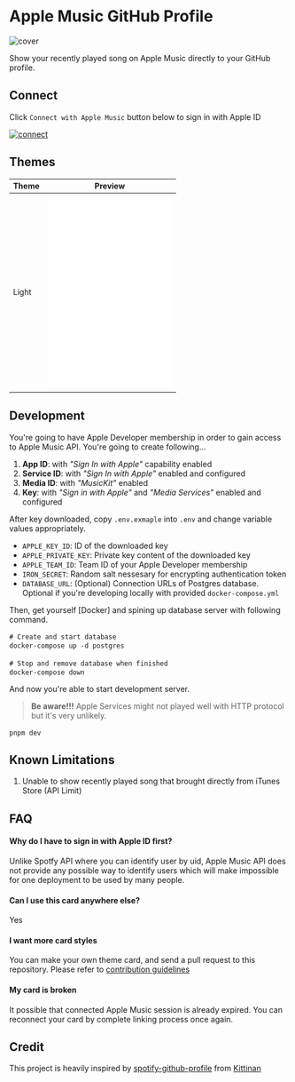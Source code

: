 # Apple Music GitHub Profile

![cover](./img/cover.jpg)

Show your recently played song on Apple Music directly to your GitHub profile.

## Connect

Click `Connect with Apple Music` button below to sign in with Apple ID

[<img alt="connect" src="./img/connect.png" height="42">](https://apple-music-github-profile.rayriffy.com/api/auth/login)

## Themes

| Theme | Preview                                                      |
| ----- | ------------------------------------------------------------ |
| Light | <img alt="light theme" src="./img/light.svg" height="350" /> |

## Development

You're going to have Apple Developer membership in order to gain access to Apple Music API. You're going to create following...

1. **App ID**: with _"Sign In with Apple"_ capability enabled
2. **Service ID**: with _"Sign In with Apple"_ enabled and configured
3. **Media ID**: with _"MusicKit"_ enabled
4. **Key**: with _"Sign in with Apple"_ and _"Media Services"_ enabled and configured

After key downloaded, copy `.env.exmaple` into `.env` and change variable values appropriately.

- `APPLE_KEY_ID`: ID of the downloaded key
- `APPLE_PRIVATE_KEY`: Private key content of the downloaded key
- `APPLE_TEAM_ID`: Team ID of your Apple Developer membership
- `IRON_SECRET`: Random salt nessesary for encrypting authentication token
- `DATABASE_URL`: (Optional) Connection URLs of Postgres database. Optional if you're developing locally with provided `docker-compose.yml`

Then, get yourself [Docker] and spining up database server with following command.

```
# Create and start database
docker-compose up -d postgres

# Stop and remove database when finished
docker-compose down
```

And now you're able to start development server.

> **Be aware!!!** Apple Services might not played well with HTTP protocol but it's very unlikely.

```
pnpm dev
```

## Known Limitations

1. Unable to show recently played song that brought directly from iTunes Store (API Limit)

## FAQ

#### Why do I have to sign in with Apple ID first?

Unlike Spotfy API where you can identify user by uid, Apple Music API does not provide any possible way to identify users which will make impossible for one deployment to be used by many people.

#### Can I use this card anywhere else?

Yes

#### I want more card styles

You can make your own theme card, and send a pull request to this repository. Please refer to [contribution guidelines]()

#### My card is broken

It possible that connected Apple Music session is already expired. You can reconnect your card by complete linking process once again.

## Credit

This project is heavily inspired by [spotify-github-profile](https://github.com/kittinan/spotify-github-profile) from [Kittinan](https://github.com/kittinan)
